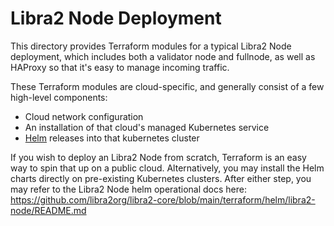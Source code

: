 Libra2 Node Deployment
=========================

This directory provides Terraform modules for a typical Libra2 Node deployment, which includes both a validator node and fullnode, as well as HAProxy so that it's easy to manage incoming traffic. 

These Terraform modules are cloud-specific, and generally consist of a few high-level components:
* Cloud network configuration
* An installation of that cloud's managed Kubernetes service
* [Helm](https://helm.sh/) releases into that kubernetes cluster

If you wish to deploy an Libra2 Node from scratch, Terraform is an easy way to spin that up on a public cloud. Alternatively, you may install the Helm charts directly on pre-existing Kubernetes clusters. After either step, you may refer to the Libra2 Node helm operational docs here: https://github.com/libra2org/libra2-core/blob/main/terraform/helm/libra2-node/README.md

